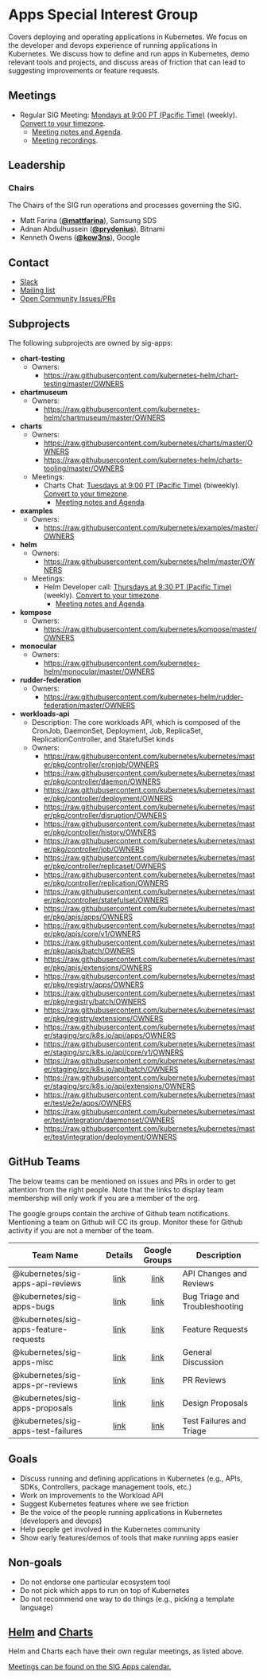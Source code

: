 <!---
This is an autogenerated file!

Please do not edit this file directly, but instead make changes to the
sigs.yaml file in the project root.

To understand how this file is generated, see https://git.k8s.io/community/generator/README.md
-->
# Apps Special Interest Group

Covers deploying and operating applications in Kubernetes. We focus on the developer and devops experience of running applications in Kubernetes. We discuss how to define and run apps in Kubernetes, demo relevant tools and projects, and discuss areas of friction that can lead to suggesting improvements or feature requests.

## Meetings
* Regular SIG Meeting: [Mondays at 9:00 PT (Pacific Time)](https://zoom.us/my/sig.apps) (weekly). [Convert to your timezone](http://www.thetimezoneconverter.com/?t=9:00&tz=PT%20%28Pacific%20Time%29).
  * [Meeting notes and Agenda](https://docs.google.com/document/d/1LZLBGW2wRDwAfdBNHJjFfk9CFoyZPcIYGWU7R1PQ3ng/edit#).
  * [Meeting recordings](https://www.youtube.com/watch?v=hn23Z-vL_cM&list=PL69nYSiGNLP2LMq7vznITnpd2Fk1YIZF3).

## Leadership

### Chairs
The Chairs of the SIG run operations and processes governing the SIG.

* Matt Farina (**[@mattfarina](https://github.com/mattfarina)**), Samsung SDS
* Adnan Abdulhussein (**[@prydonius](https://github.com/prydonius)**), Bitnami
* Kenneth Owens (**[@kow3ns](https://github.com/kow3ns)**), Google

## Contact
* [Slack](https://kubernetes.slack.com/messages/sig-apps)
* [Mailing list](https://groups.google.com/forum/#!forum/kubernetes-sig-apps)
* [Open Community Issues/PRs](https://github.com/kubernetes/community/labels/sig%2Fapps)

## Subprojects

The following subprojects are owned by sig-apps:
- **chart-testing**
  - Owners:
    - https://raw.githubusercontent.com/kubernetes-helm/chart-testing/master/OWNERS
- **chartmuseum**
  - Owners:
    - https://raw.githubusercontent.com/kubernetes-helm/chartmuseum/master/OWNERS
- **charts**
  - Owners:
    - https://raw.githubusercontent.com/kubernetes/charts/master/OWNERS
    - https://raw.githubusercontent.com/kubernetes-helm/charts-tooling/master/OWNERS
  - Meetings:
    - Charts Chat: [Tuesdays at 9:00 PT (Pacific Time)](https://zoom.us/j/166909412) (biweekly). [Convert to your timezone](http://www.thetimezoneconverter.com/?t=9:00&tz=PT%20%28Pacific%20Time%29).
      - [Meeting notes and Agenda](https://docs.google.com/document/d/1h6UTTuNRbFI81higrN3JUV2XxyzqqVjZET4Xz4WTR-8/edit#heading=h.57pbxthvt6k3).
- **examples**
  - Owners:
    - https://raw.githubusercontent.com/kubernetes/examples/master/OWNERS
- **helm**
  - Owners:
    - https://raw.githubusercontent.com/kubernetes/helm/master/OWNERS
  - Meetings:
    - Helm Developer call: [Thursdays at 9:30 PT (Pacific Time)](https://zoom.us/j/4526666954) (weekly). [Convert to your timezone](http://www.thetimezoneconverter.com/?t=9:30&tz=PT%20%28Pacific%20Time%29).
      - [Meeting notes and Agenda](https://docs.google.com/document/d/1d-6xJEx0C78csIYSPKJzRPeWaHG_8W1Hjl72OJggwdc/edit#).
- **kompose**
  - Owners:
    - https://raw.githubusercontent.com/kubernetes/kompose/master/OWNERS
- **monocular**
  - Owners:
    - https://raw.githubusercontent.com/kubernetes-helm/monocular/master/OWNERS
- **rudder-federation**
  - Owners:
    - https://raw.githubusercontent.com/kubernetes-helm/rudder-federation/master/OWNERS
- **workloads-api**
  - Description: The core workloads API, which is composed of the CronJob, DaemonSet, Deployment, Job, ReplicaSet, ReplicationController, and StatefulSet kinds
  - Owners:
    - https://raw.githubusercontent.com/kubernetes/kubernetes/master/pkg/controller/cronjob/OWNERS
    - https://raw.githubusercontent.com/kubernetes/kubernetes/master/pkg/controller/daemon/OWNERS
    - https://raw.githubusercontent.com/kubernetes/kubernetes/master/pkg/controller/deployment/OWNERS
    - https://raw.githubusercontent.com/kubernetes/kubernetes/master/pkg/controller/disruption/OWNERS
    - https://raw.githubusercontent.com/kubernetes/kubernetes/master/pkg/controller/history/OWNERS
    - https://raw.githubusercontent.com/kubernetes/kubernetes/master/pkg/controller/job/OWNERS
    - https://raw.githubusercontent.com/kubernetes/kubernetes/master/pkg/controller/replicaset/OWNERS
    - https://raw.githubusercontent.com/kubernetes/kubernetes/master/pkg/controller/replication/OWNERS
    - https://raw.githubusercontent.com/kubernetes/kubernetes/master/pkg/controller/statefulset/OWNERS
    - https://raw.githubusercontent.com/kubernetes/kubernetes/master/pkg/apis/apps/OWNERS
    - https://raw.githubusercontent.com/kubernetes/kubernetes/master/pkg/apis/core/v1/OWNERS
    - https://raw.githubusercontent.com/kubernetes/kubernetes/master/pkg/apis/batch/OWNERS
    - https://raw.githubusercontent.com/kubernetes/kubernetes/master/pkg/apis/extensions/OWNERS
    - https://raw.githubusercontent.com/kubernetes/kubernetes/master/pkg/registry/apps/OWNERS
    - https://raw.githubusercontent.com/kubernetes/kubernetes/master/pkg/registry/batch/OWNERS
    - https://raw.githubusercontent.com/kubernetes/kubernetes/master/pkg/registry/extensions/OWNERS
    - https://raw.githubusercontent.com/kubernetes/kubernetes/master/staging/src/k8s.io/api/apps/OWNERS
    - https://raw.githubusercontent.com/kubernetes/kubernetes/master/staging/src/k8s.io/api/core/v1/OWNERS
    - https://raw.githubusercontent.com/kubernetes/kubernetes/master/staging/src/k8s.io/api/batch/OWNERS
    - https://raw.githubusercontent.com/kubernetes/kubernetes/master/staging/src/k8s.io/api/extensions/OWNERS
    - https://raw.githubusercontent.com/kubernetes/kubernetes/master/test/e2e/apps/OWNERS
    - https://raw.githubusercontent.com/kubernetes/kubernetes/master/test/integration/daemonset/OWNERS
    - https://raw.githubusercontent.com/kubernetes/kubernetes/master/test/integration/deployment/OWNERS

## GitHub Teams

The below teams can be mentioned on issues and PRs in order to get attention from the right people.
Note that the links to display team membership will only work if you are a member of the org.

The google groups contain the archive of Github team notifications.
Mentioning a team on Github will CC its group.
Monitor these for Github activity if you are not a member of the team.

| Team Name | Details | Google Groups | Description |
| --------- |:-------:|:-------------:|  ----------- |
| @kubernetes/sig-apps-api-reviews | [link](https://github.com/orgs/kubernetes/teams/sig-apps-api-reviews) | [link](https://groups.google.com/forum/#!forum/kubernetes-sig-apps-api-reviews) | API Changes and Reviews |
| @kubernetes/sig-apps-bugs | [link](https://github.com/orgs/kubernetes/teams/sig-apps-bugs) | [link](https://groups.google.com/forum/#!forum/kubernetes-sig-apps-bugs) | Bug Triage and Troubleshooting |
| @kubernetes/sig-apps-feature-requests | [link](https://github.com/orgs/kubernetes/teams/sig-apps-feature-requests) | [link](https://groups.google.com/forum/#!forum/kubernetes-sig-apps-feature-requests) | Feature Requests |
| @kubernetes/sig-apps-misc | [link](https://github.com/orgs/kubernetes/teams/sig-apps-misc) | [link](https://groups.google.com/forum/#!forum/kubernetes-sig-apps-misc) | General Discussion |
| @kubernetes/sig-apps-pr-reviews | [link](https://github.com/orgs/kubernetes/teams/sig-apps-pr-reviews) | [link](https://groups.google.com/forum/#!forum/kubernetes-sig-apps-pr-reviews) | PR Reviews |
| @kubernetes/sig-apps-proposals | [link](https://github.com/orgs/kubernetes/teams/sig-apps-proposals) | [link](https://groups.google.com/forum/#!forum/kubernetes-sig-apps-proposals) | Design Proposals |
| @kubernetes/sig-apps-test-failures | [link](https://github.com/orgs/kubernetes/teams/sig-apps-test-failures) | [link](https://groups.google.com/forum/#!forum/kubernetes-sig-apps-test-failures) | Test Failures and Triage |

<!-- BEGIN CUSTOM CONTENT -->

## Goals

* Discuss running and defining applications in Kubernetes (e.g., APIs, SDKs, Controllers, package management tools, etc.)
* Work on improvements to the Workload API
* Suggest Kubernetes features where we see friction
* Be the voice of the people running applications in Kubernetes (developers and devops)
* Help people get involved in the Kubernetes community
* Show early features/demos of tools that make running apps easier

## Non-goals

* Do not endorse one particular ecosystem tool
* Do not pick which apps to run on top of Kubernetes
* Do not recommend one way to do things (e.g., picking a template language)

## [Helm](https://helm.sh) and [Charts](https://github.com/kubernetes/charts)

Helm and Charts each have their own regular meetings, as listed above.

[Meetings can be found on the SIG Apps calendar.](https://calendar.google.com/calendar/embed?src=phfni1v25vnmi4q06m851230so%40group.calendar.google.com&ctz=America%2FNew_York)

<!-- END CUSTOM CONTENT -->
